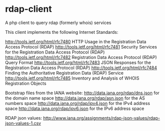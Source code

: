 # rdap-client
A php client to query rdap (formerly whois) services

This client implements the following Internet Standards:

http://tools.ietf.org/html/rfc7480 HTTP Usage in the Registration Data Access Protocol (RDAP)
http://tools.ietf.org/html/rfc7481 Security Services for the Registration Data Access Protocol (RDAP)
http://tools.ietf.org/html/rfc7482 Registration Data Access Protocol (RDAP) Query Format
http://tools.ietf.org/html/rfc7483 JSON Responses for the Registration Data Access Protocol (RDAP)
http://tools.ietf.org/html/rfc7484 Finding the Authoritative Registration Data (RDAP) Service
http://tools.ietf.org/html/rfc7485 Inventory and Analysis of WHOIS Registration Objects

Bootstrap files from the IANA website:
http://data.iana.org/rdap/dns.json for the domain name space
http://data.iana.org/rdap/asn.json for the AS numbers space
http://data.iana.org/rdap/ipv4.json for the IPv4 address space
http://data.iana.org/rdap/ipv6.json for the IPv6 address space

RDAP json values:
http://www.iana.org/assignments/rdap-json-values/rdap-json-values-1.csv